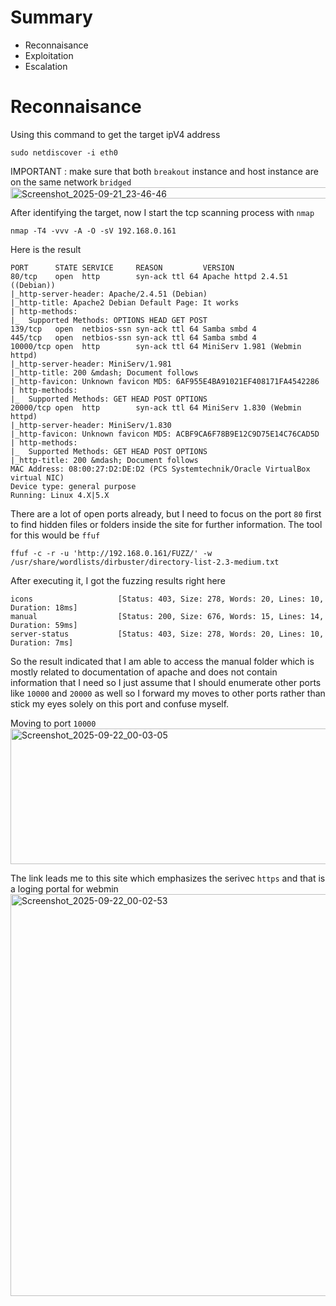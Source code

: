 # Summary
- Reconnaisance
- Exploitation
- Escalation

# Reconnaisance
Using this command to get the target ipV4 address 
```
sudo netdiscover -i eth0
```
IMPORTANT : make sure that both `breakout` instance and host instance are on the same network `bridged`
<img width="666" height="18" alt="Screenshot_2025-09-21_23-46-46" src="https://github.com/user-attachments/assets/171ddba2-99ee-41b0-ba11-4cbd5f8b19e2" />

After identifying the target, now I start the tcp scanning process with `nmap`
```
nmap -T4 -vvv -A -O -sV 192.168.0.161
```
Here is the result 
```
PORT      STATE SERVICE     REASON         VERSION
80/tcp    open  http        syn-ack ttl 64 Apache httpd 2.4.51 ((Debian))
|_http-server-header: Apache/2.4.51 (Debian)
|_http-title: Apache2 Debian Default Page: It works
| http-methods: 
|_  Supported Methods: OPTIONS HEAD GET POST
139/tcp   open  netbios-ssn syn-ack ttl 64 Samba smbd 4
445/tcp   open  netbios-ssn syn-ack ttl 64 Samba smbd 4
10000/tcp open  http        syn-ack ttl 64 MiniServ 1.981 (Webmin httpd)
|_http-server-header: MiniServ/1.981
|_http-title: 200 &mdash; Document follows
|_http-favicon: Unknown favicon MD5: 6AF955E4BA91021EF408171FA4542286
| http-methods: 
|_  Supported Methods: GET HEAD POST OPTIONS
20000/tcp open  http        syn-ack ttl 64 MiniServ 1.830 (Webmin httpd)
|_http-server-header: MiniServ/1.830
|_http-favicon: Unknown favicon MD5: ACBF9CA6F78B9E12C9D75E14C76CAD5D
| http-methods: 
|_  Supported Methods: GET HEAD POST OPTIONS
|_http-title: 200 &mdash; Document follows
MAC Address: 08:00:27:D2:DE:D2 (PCS Systemtechnik/Oracle VirtualBox virtual NIC)
Device type: general purpose
Running: Linux 4.X|5.X
```
There are a lot of open ports already, but I need to focus on the port `80` first to find hidden files or folders inside the site for further information. The tool for this would be `ffuf`
```
ffuf -c -r -u 'http://192.168.0.161/FUZZ/' -w /usr/share/wordlists/dirbuster/directory-list-2.3-medium.txt
```

After executing it, I got the fuzzing results right here
```
icons                   [Status: 403, Size: 278, Words: 20, Lines: 10, Duration: 18ms]
manual                  [Status: 200, Size: 676, Words: 15, Lines: 14, Duration: 59ms]
server-status           [Status: 403, Size: 278, Words: 20, Lines: 10, Duration: 7ms]
```
So the result indicated that I am able to access the manual folder which is mostly related to documentation of apache and does not contain information that I need so I just assume that I should enumerate other ports like `10000` and `20000` as well so 
I forward my moves to other ports rather than stick my eyes solely on this port and confuse myself.

Moving to port `10000`
<img width="1920" height="217" alt="Screenshot_2025-09-22_00-03-05" src="https://github.com/user-attachments/assets/ab2a4281-ea28-4f2a-b6a3-ab282506993f" />

The link leads me to this site which emphasizes the serivec `https` and that is a loging portal for webmin
<img width="1920" height="643" alt="Screenshot_2025-09-22_00-02-53" src="https://github.com/user-attachments/assets/ba902b9a-9883-4fd6-998b-461e780fcb85" />
